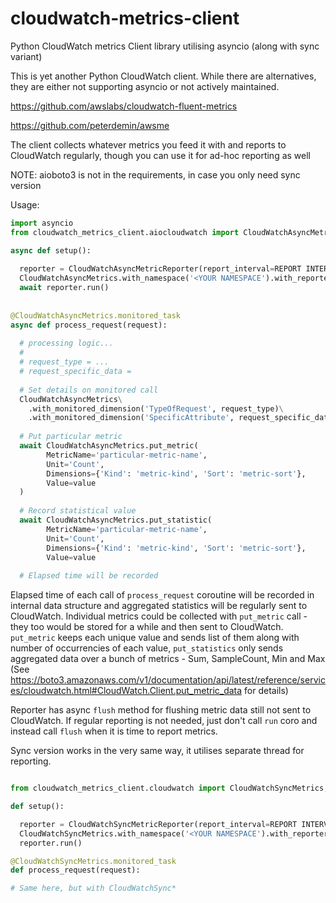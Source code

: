 # cloudwatch-metrics-client
Python CloudWatch metrics Client library utilising asyncio (along with sync variant)

This is yet another Python CloudWatch client. While there are alternatives, they are
either not supporting asyncio or not actively maintained.

https://github.com/awslabs/cloudwatch-fluent-metrics

https://github.com/peterdemin/awsme

The client collects whatever metrics you feed it with and reports to CloudWatch regularly, though
you can use it for ad-hoc reporting as well

NOTE: aioboto3 is not in the requirements, in case you only need sync version

Usage:

```python
import asyncio
from cloudwatch_metrics_client.aiocloudwatch import CloudWatchAsyncMetrics, CloudWatchAsyncMetricReporter

async def setup():
  
  reporter = CloudWatchAsyncMetricReporter(report_interval=REPORT INTERVAL)        # seconds
  CloudWatchAsyncMetrics.with_namespace('<YOUR NAMESPACE').with_reporter(reporter)
  await reporter.run()
  
  
@CloudWatchAsyncMetrics.monitored_task
async def process_request(request):
  
  # processing logic...
  #
  # request_type = ... 
  # request_specific_data = 
  
  # Set details on monitored call
  CloudWatchAsyncMetrics\
    .with_monitored_dimension('TypeOfRequest', request_type)\
    .with_monitored_dimension('SpecificAttribute', request_specific_data)
  
  # Put particular metric
  await CloudWatchAsyncMetrics.put_metric(
        MetricName='particular-metric-name',
        Unit='Count',
        Dimensions={'Kind': 'metric-kind', 'Sort': 'metric-sort'},
        Value=value
  )
  
  # Record statistical value
  await CloudWatchAsyncMetrics.put_statistic(
        MetricName='particular-metric-name',
        Unit='Count',
        Dimensions={'Kind': 'metric-kind', 'Sort': 'metric-sort'},
        Value=value
   
  # Elapsed time will be recorded  
```

Elapsed time of each call of `process_request` coroutine will be recorded in internal data structure and aggregated 
statistics will be regularly sent to CloudWatch.
Individual metrics could be collected with `put_metric` call - they too would be stored for a while and then sent
to CloudWatch. `put_metric` keeps each unique value and sends list of them along with number of occurrencies of each
value, `put_statistics` only sends aggregated data over a bunch of metrics - Sum, SampleCount, Min and Max
(See https://boto3.amazonaws.com/v1/documentation/api/latest/reference/services/cloudwatch.html#CloudWatch.Client.put_metric_data for details)

Reporter has async `flush` method for flushing metric data still not sent to CloudWatch. If regular reporting is not 
needed, just don't call `run` coro and instead call `flush` when it is time to report metrics.

Sync version works in the very same way, it utilises separate thread for reporting.

```python

from cloudwatch_metrics_client.cloudwatch import CloudWatchSyncMetrics, CloudWatchSyncMetricReporter

def setup():

  reporter = CloudWatchSyncMetricReporter(report_interval=REPORT INTERVAL)        # seconds
  CloudWatchSyncMetrics.with_namespace('<YOUR NAMESPACE').with_reporter(reporter)
  reporter.run()

@CloudWatchSyncMetrics.monitored_task  
def process_request(request):

# Same here, but with CloudWatchSync*


```  